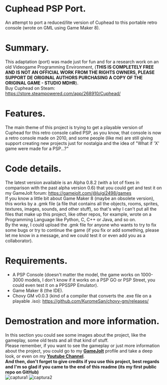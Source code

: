 # Cuphead PSP Port.
An attempt to port a reduced/lite version of Cuphead to this portable retro console (wrote on GML using Game Maker 8).

# Summary.
This adaptation (port) was made just for fun and for a research work on an old Videogame Programming Environment, (**THIS IS COMPLETELY FREE AND IS NOT AN OFFICIAL WORK FROM THE RIGHTS OWNERS, PLEASE SUPPORT DE ORIGINAL AUTHORS PURCHASING A COPY OF THE ORIGINAL GAME - STUDIO MDHR**).<br>
Buy Cuphead on Steam: https://store.steampowered.com/app/268910/Cuphead/

# Features.
The main theme of this project is trying to get a playable version of Cuphead for this retro console called PSP, as you know, that console is now a retro console made on 2010, and some people (like me) are still giving support creating new projects just for nostalgia and the idea of "What if 'X' game were made for a PSP...?"

# Code details.
The latest version available is an Alpha 0.8.2 (with a lot of fixes in comparison with the past alpha version 0.6) that you could get and test it on my GameJolt forum: https://gamejolt.com/@luigi2498/games<br>
If you know a little bit about Game Maker 8 (maybe an obsolete version), this works by a .gmk file (a file that contains all the objects, rooms, sprites, textures, images, sounds, and other stuff), so that's why I can't put all the files that make up this project, like other repos, for example, wrote on a Programming Language like Python, C, C++ or Java, and so on.<br>
By the way, I could upload the .gmk file for anyone who wants to try to fix some bugs or try to continue the game (if you fix or add something, please let me know in a message, and we could test it or even add you as a collaborator).<br>

# Requirements.
* A PSP Console (doesn't matter the model, the game works on 1000-3000 models, I don't know if it works on a PSP GO or PSP Street, you could even test it on a PPSSPP Emulator).<br>
* Game Maker 8 (the IDE).<br>
* Chovy GM v0.0.3 (kind of a compiler that converts the .exe file on a playable .iso): https://github.com/KuromeSan/chovy-gm/releases/<br>

# Demostration and more information.
In this section you could see some images about the project, like the gameplay, some old tests and all that kind of stuff.<br>
Please remember, if you want to see the gameplay or just more information about the project, you could go to my **[GameJolt](https://gamejolt.com/@luigi2498)** profile and take a deep look, or even on my **[Youtube Channel](https://youtu.be/bnPA69xp0BE)**.<br>
**And then, don't forget to give credits if you use this project, best regards and I'm so glad if you came to the end of this readme (its my first public repo on GitHub)**<br>
![captura1](https://user-images.githubusercontent.com/62407022/158500543-442dfcc2-82bf-4d12-a498-7f3782b56fd5.png)
![captura2](https://user-images.githubusercontent.com/62407022/158500560-2ec5b548-722a-4edc-ac0f-040d286fcbf0.png)
